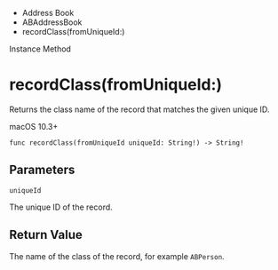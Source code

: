 

- Address Book
- ABAddressBook
-  recordClass(fromUniqueId:) 

Instance Method

# recordClass(fromUniqueId:)

Returns the class name of the record that matches the given unique ID.

macOS 10.3+

``` source
func recordClass(fromUniqueId uniqueId: String!) -> String!
```

## Parameters 

`uniqueId`  

The unique ID of the record.

## Return Value

The name of the class of the record, for example `ABPerson`.


